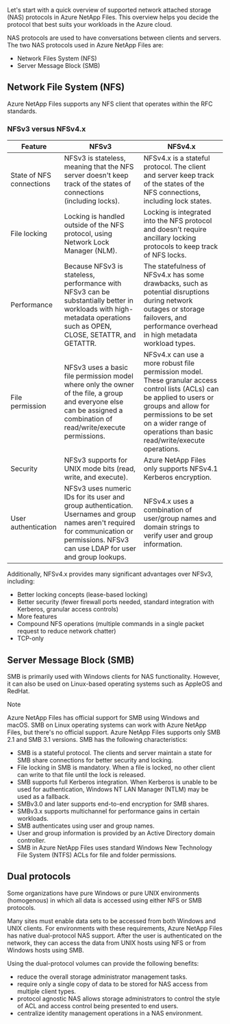Let's start with a quick overview of supported network attached storage (NAS) protocols in Azure NetApp Files. This overview helps you decide the protocol that best suits your workloads in the Azure cloud.

NAS protocols are used to have conversations between clients and servers. The two NAS protocols used in Azure NetApp Files are:
- Network Files System (NFS)
- Server Message Block (SMB)

## Network File System (NFS)

Azure NetApp Files supports any NFS client that operates within the RFC standards.

### NFSv3 versus NFSv4.x

| Feature | NFSv3 | NFSv4.x |
| - | - | - |
| State of NFS connections | NFSv3 is stateless, meaning that the NFS server doesn't keep track of the states of connections (including locks). | NFSv4.x is a stateful protocol. The client and server keep track of the states of the NFS connections, including lock states. |
| File locking | Locking is handled outside of the NFS protocol, using Network Lock Manager (NLM). | Locking is integrated into the NFS protocol and doesn't require ancillary locking protocols to keep track of NFS locks. |
| Performance | Because NFSv3 is stateless, performance with NFSv3 can be substantially better in workloads with high-metadata operations such as OPEN, CLOSE, SETATTR, and GETATTR. | The statefulness of NFSv4.x has some drawbacks, such as potential disruptions during network outages or storage failovers, and performance overhead in high metadata workload types.|
| File permission | NFSv3 uses a basic file permission model where only the owner of the file, a group and everyone else can be assigned a combination of read/write/execute permissions. |NFSv4.x can use a more robust file permission model. These granular access control lists (ACLs) can be applied to users or groups and allow for permissions to be set on a wider range of operations than basic read/write/execute operations. |
| Security | NFSv3 supports for UNIX mode bits (read, write, and execute). | Azure NetApp Files only supports NFSv4.1 Kerberos encryption. | NFSv4.x doesn't use ancillary protocols. Kerberos is applied to the entire NFS conversation when in use. |
| User authentication | NFSv3 uses numeric IDs for its user and group authentication. Usernames and group names aren't required for communication or permissions. NFSv3 can use LDAP for user and group lookups. | NFSv4.x uses a combination of user/group names and domain strings to verify user and group information. |

Additionally, NFSv4.x provides many significant advantages over NFSv3, including:

- Better locking concepts (lease-based locking)
- Better security (fewer firewall ports needed, standard integration with Kerberos, granular access controls)
- More features
- Compound NFS operations (multiple commands in a single packet request to reduce network chatter)
- TCP-only

## Server Message Block (SMB)

SMB is primarily used with Windows clients for NAS functionality. However, it can also be used on Linux-based operating systems such as AppleOS and RedHat.

>[!NOTE]
> Azure NetApp Files has official support for SMB using Windows and macOS. SMB on Linux operating systems can work with Azure NetApp Files, but there's no official support. Azure NetApp Files supports only SMB 2.1 and SMB 3.1 versions.
SMB has the following characteristics:

- SMB is a stateful protocol. The clients and server maintain a state for SMB share connections for better security and locking.
- File locking in SMB is mandatory. When a file is locked, no other client can write to that file until the lock is released.
- SMB supports full Kerberos integration. When Kerberos is unable to be used for authentication, Windows NT LAN Manager (NTLM) may be used as a fallback.
- SMBv3.0 and later supports end-to-end encryption for SMB shares.
- SMBv3.x supports multichannel for performance gains in certain workloads.
- SMB authenticates using user and group names.
- User and group information is provided by an Active Directory domain controller.
- SMB in Azure NetApp Files uses standard Windows New Technology File System (NTFS) ACLs for file and folder permissions.

## Dual protocols

Some organizations have pure Windows or pure UNIX environments (homogenous) in which all data is accessed using either NFS or SMB protocols. 

Many sites must enable data sets to be accessed from both Windows and UNIX clients. For environments with these requirements, Azure NetApp Files has native dual-protocol NAS support. After the user is authenticated on the network, they can access the data from UNIX hosts using NFS or from Windows hosts using SMB.

Using the dual-protocol volumes can provide the following benefits:
- reduce the overall storage administrator management tasks.
- require only a single copy of data to be stored for NAS access from multiple client types.
- protocol agnostic NAS allows storage administrators to control the style of ACL and access control being presented to end users.
- centralize identity management operations in a NAS environment.
